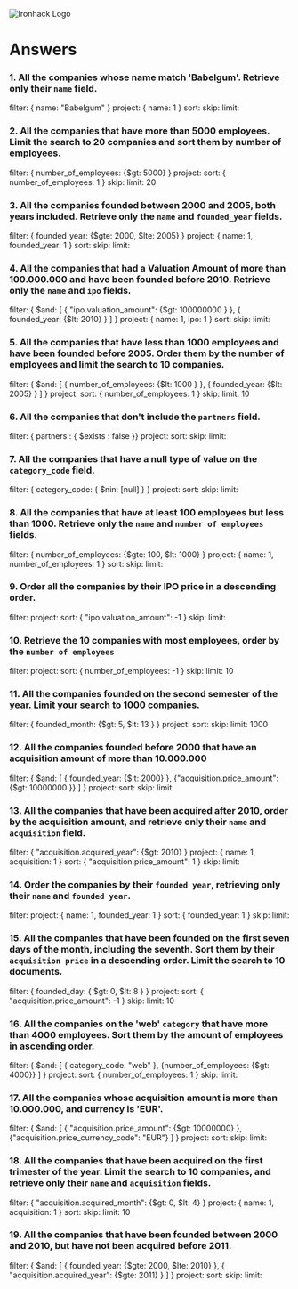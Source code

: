 ![Ironhack Logo](https://i.imgur.com/1QgrNNw.png)

# Answers

### 1. All the companies whose name match 'Babelgum'. Retrieve only their `name` field.

filter: { name: "Babelgum" }
project: { name: 1 }
sort: 
skip: 
limit: 



### 2. All the companies that have more than 5000 employees. Limit the search to 20 companies and sort them by **number of employees**.

filter: { number_of_employees: {$gt: 5000} }
project: 
sort: { number_of_employees: 1 }
skip: 
limit: 20

### 3. All the companies founded between 2000 and 2005, both years included. Retrieve only the `name` and `founded_year` fields.

filter: { founded_year: {$gte: 2000, $lte: 2005} }
project: { name: 1, founded_year: 1 }
sort: 
skip: 
limit: 

### 4. All the companies that had a Valuation Amount of more than 100.000.000 and have been founded before 2010. Retrieve only the `name` and `ipo` fields.

filter: { $and: [ { "ipo.valuation_amount": {$gt: 100000000 } }, { founded_year: {$lt: 2010} } ] }
project: { name: 1, ipo: 1 }
sort: 
skip: 
limit: 

### 5. All the companies that have less than 1000 employees and have been founded before 2005. Order them by the number of employees and limit the search to 10 companies.

filter: { $and: [ { number_of_employees: {$lt: 1000 } }, { founded_year: {$lt: 2005} } ] }
project: 
sort: { number_of_employees: 1 }
skip: 
limit: 10

### 6. All the companies that don't include the `partners` field.

filter: { partners : { $exists : false }}
project: 
sort: 
skip: 
limit: 

### 7. All the companies that have a null type of value on the `category_code` field.

filter: { category_code: { $nin: [null] } }
project: 
sort: 
skip: 
limit: 

### 8. All the companies that have at least 100 employees but less than 1000. Retrieve only the `name` and `number of employees` fields.

filter: { number_of_employees: {$gte: 100, $lt: 1000} }
project: { name: 1, number_of_employees: 1 }
sort: 
skip: 
limit: 

### 9. Order all the companies by their IPO price in a descending order.

filter: 
project: 
sort: { "ipo.valuation_amount": -1 }
skip: 
limit: 

### 10. Retrieve the 10 companies with most employees, order by the `number of employees`

filter: 
project: 
sort: { number_of_employees: -1 }
skip: 
limit: 10

### 11. All the companies founded on the second semester of the year. Limit your search to 1000 companies.

filter: { founded_month: {$gt: 5, $lt: 13 }  }
project: 
sort: 
skip: 
limit: 1000

### 12. All the companies founded before 2000 that have an acquisition amount of more than 10.000.000

filter: { $and: [ { founded_year: {$lt: 2000} }, {"acquisition.price_amount": {$gt: 10000000 }} ] }
project: 
sort: 
skip: 
limit: 

### 13. All the companies that have been acquired after 2010, order by the acquisition amount, and retrieve only their `name` and `acquisition` field.

filter: { "acquisition.acquired_year": {$gt: 2010} }
project: { name: 1, acquisition: 1 }
sort: { "acquisition.price_amount": 1 }
skip: 
limit: 

### 14. Order the companies by their `founded year`, retrieving only their `name` and `founded year`.

filter: 
project: { name: 1, founded_year: 1 }
sort: { founded_year: 1 }
skip: 
limit: 

### 15. All the companies that have been founded on the first seven days of the month, including the seventh. Sort them by their `acquisition price` in a descending order. Limit the search to 10 documents.

filter: { founded_day: { $gt: 0, $lt: 8 } }
project: 
sort: { "acquisition.price_amount": -1 }
skip: 
limit: 10

### 16. All the companies on the 'web' `category` that have more than 4000 employees. Sort them by the amount of employees in ascending order.

filter: { $and: [ { category_code: "web" }, {number_of_employees: {$gt: 4000}}  ] }
project: 
sort: { number_of_employees: 1 }
skip: 
limit: 

### 17. All the companies whose acquisition amount is more than 10.000.000, and currency is 'EUR'.

filter: { $and: [ { "acquisition.price_amount": {$gt: 10000000} }, {"acquisition.price_currency_code": "EUR"}  ] }
project: 
sort: 
skip: 
limit: 

### 18. All the companies that have been acquired on the first trimester of the year. Limit the search to 10 companies, and retrieve only their `name` and `acquisition` fields.

filter: { "acquisition.acquired_month": {$gt: 0, $lt: 4} }
project: { name: 1, acquisition: 1 }
sort: 
skip: 
limit: 10

### 19. All the companies that have been founded between 2000 and 2010, but have not been acquired before 2011.

filter: { $and: [ { founded_year: {$gte: 2000, $lte: 2010} }, { "acquisition.acquired_year": {$gte: 2011} } ] }
project: 
sort: 
skip: 
limit: 
